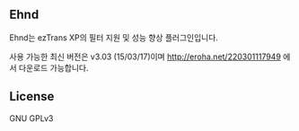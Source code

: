 
## Ehnd
Ehnd는 ezTrans XP의 필터 지원 및 성능 향상 플러그인입니다. 

사용 가능한 최신 버전은 v3.03 (15/03/17)이며 http://eroha.net/220301117949 에서 다운로드 가능합니다.

## License
GNU GPLv3
